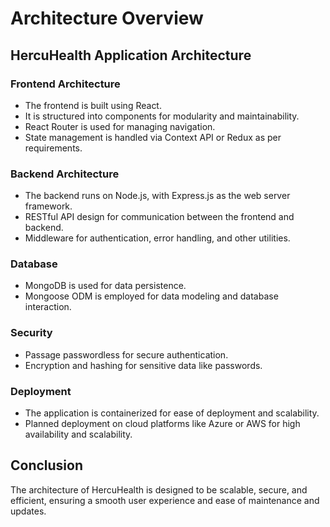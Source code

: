 # Architecture Overview

## HercuHealth Application Architecture

### Frontend Architecture

- The frontend is built using React.
- It is structured into components for modularity and maintainability.
- React Router is used for managing navigation.
- State management is handled via Context API or Redux as per requirements.

### Backend Architecture

- The backend runs on Node.js, with Express.js as the web server framework.
- RESTful API design for communication between the frontend and backend.
- Middleware for authentication, error handling, and other utilities.

### Database

- MongoDB is used for data persistence.
- Mongoose ODM is employed for data modeling and database interaction.

### Security

- Passage passwordless for secure authentication.
- Encryption and hashing for sensitive data like passwords.

### Deployment

- The application is containerized for ease of deployment and scalability.
- Planned deployment on cloud platforms like Azure or AWS for high availability and scalability.

## Conclusion

The architecture of HercuHealth is designed to be scalable, secure, and efficient, ensuring a smooth user experience and ease of maintenance and updates.
